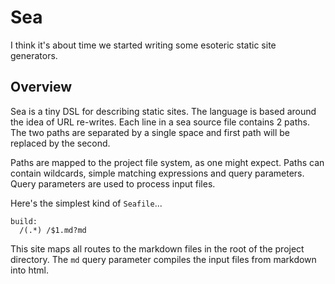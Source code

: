 # Sea

I think it's about time we started writing some esoteric static site generators.

## Overview
Sea is a tiny DSL for describing static sites. The language is based around
the idea of URL re-writes. Each line in a sea source file contains 2 paths.
The two paths are separated by a single space and first path will be replaced
by the second.

Paths are mapped to the project file system, as one might expect.
Paths can contain wildcards, simple matching expressions and query parameters.
Query parameters are used to process input files.

Here's the simplest kind of `Seafile`...

```
build:
  /(.*) /$1.md?md
```

This site maps all routes to the markdown files in the root
of the project directory. The `md` query parameter compiles the
input files from markdown into html.
